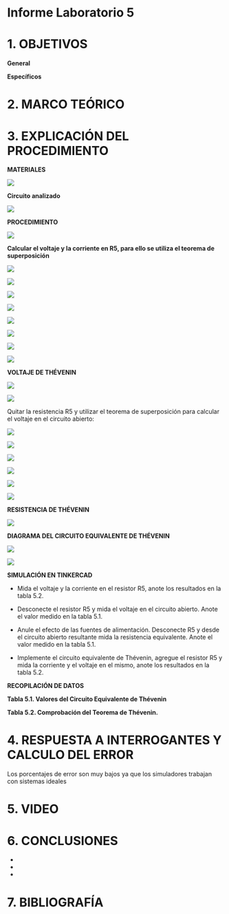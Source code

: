 # Informe Laboratorio 5

# 1. OBJETIVOS

**General**



**Específicos**


# 2. MARCO TEÓRICO



# 3. EXPLICACIÓN DEL PROCEDIMIENTO

**MATERIALES**

![](https://github.com/bavargas5/Laboratorio5/blob/main/IMGBV/1.png)

**Circuito analizado**

![](https://github.com/bavargas5/Laboratorio5/blob/main/IMGBV/2.png)

**PROCEDIMIENTO**

![](https://github.com/bavargas5/Laboratorio5/blob/main/IMGBV/3.png)

**Calcular el voltaje y la corriente en R5, para ello se utiliza el teorema de superposición**

![](https://github.com/bavargas5/Laboratorio5/blob/main/IMGBV/4.png)

![](https://github.com/bavargas5/Laboratorio5/blob/main/IMGBV/5.png)

![](https://github.com/bavargas5/Laboratorio5/blob/main/IMGBV/6.png)

![](https://github.com/bavargas5/Laboratorio5/blob/main/IMGBV/7.png)

![](https://github.com/bavargas5/Laboratorio5/blob/main/IMGBV/8.png)

![](https://github.com/bavargas5/Laboratorio5/blob/main/IMGBV/9.png)

![](https://github.com/bavargas5/Laboratorio5/blob/main/IMGBV/10.png)

![](https://github.com/bavargas5/Laboratorio5/blob/main/IMGBV/11.png)

**VOLTAJE DE THÉVENIN**

![](https://github.com/bavargas5/Laboratorio5/blob/main/IMGBV/12.png)

![](https://github.com/bavargas5/Laboratorio5/blob/main/IMGBV/13.png)

Quitar la resistencia R5 y utilizar el teorema de superposición para calcular el voltaje en el circuito abierto:

![](https://github.com/bavargas5/Laboratorio5/blob/main/IMGBV/14.png)

![](https://github.com/bavargas5/Laboratorio5/blob/main/IMGBV/15.png)

![](https://github.com/bavargas5/Laboratorio5/blob/main/IMGBV/16.png)

![](https://github.com/bavargas5/Laboratorio5/blob/main/IMGBV/17.png)

![](https://github.com/bavargas5/Laboratorio5/blob/main/IMGBV/18.png)

![](https://github.com/bavargas5/Laboratorio5/blob/main/IMGBV/19.png)

**RESISTENCIA DE THÉVENIN** 

![](https://github.com/bavargas5/Laboratorio5/blob/main/IMGBV/20.png)

**DIAGRAMA DEL CIRCUITO EQUIVALENTE DE THÉVENIN**

![](https://github.com/bavargas5/Laboratorio5/blob/main/IMGBV/21.png)

![](https://github.com/bavargas5/Laboratorio5/blob/main/IMGBV/22.png)

**SIMULACIÓN EN TINKERCAD**

- Mida el voltaje y la corriente en el resistor R5, anote los resultados en la tabla 5.2.



- Desconecte el resistor R5 y mida el voltaje en el circuito abierto. Anote el valor medido en la tabla 5.1.



- Anule el efecto de las fuentes de alimentación. Desconecte R5 y desde el circuito abierto resultante mida la resistencia equivalente. Anote el valor medido en la tabla 5.1.



- Implemente el circuito equivalente de Thévenin, agregue el resistor R5 y mida la corriente y el voltaje en el mismo, anote los resultados en la tabla 5.2.





**RECOPILACIÓN DE DATOS**

**Tabla 5.1. Valores del Circuito Equivalente de Thévenin**



**Tabla 5.2. Comprobación del Teorema de Thévenin.**



# 4. RESPUESTA A INTERROGANTES Y CALCULO DEL ERROR


Los porcentajes de error son muy bajos ya que los simuladores trabajan con sistemas ideales

# 5. VIDEO



# 6. CONCLUSIONES

-
-
-


# 7. BIBLIOGRAFÍA

